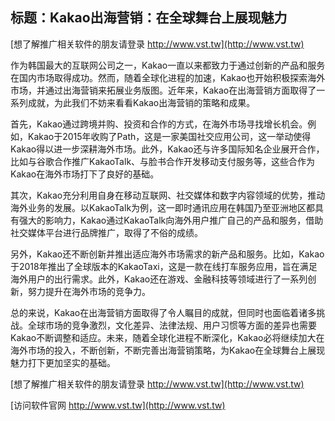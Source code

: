## **标题：Kakao出海营销：在全球舞台上展现魅力**

[想了解推广相关软件的朋友请登录 http://www.vst.tw](http://www.vst.tw)

作为韩国最大的互联网公司之一，Kakao一直以来都致力于通过创新的产品和服务在国内市场取得成功。然而，随着全球化进程的加速，Kakao也开始积极探索海外市场，并通过出海营销来拓展业务版图。近年来，Kakao在出海营销方面取得了一系列成就，为此我们不妨来看看Kakao出海营销的策略和成果。

首先，Kakao通过跨境并购、投资和合作的方式，在海外市场寻找增长机会。例如，Kakao于2015年收购了Path，这是一家美国社交应用公司，这一举动使得Kakao得以进一步深耕海外市场。此外，Kakao还与许多国际知名企业展开合作，比如与谷歌合作推广KakaoTalk、与脸书合作开发移动支付服务等，这些合作为Kakao在海外市场打下了良好的基础。

其次，Kakao充分利用自身在移动互联网、社交媒体和数字内容领域的优势，推动海外业务的发展。以KakaoTalk为例，这一即时通讯应用在韩国乃至亚洲地区都具有强大的影响力，Kakao通过KakaoTalk向海外用户推广自己的产品和服务，借助社交媒体平台进行品牌推广，取得了不俗的成绩。

另外，Kakao还不断创新并推出适应海外市场需求的新产品和服务。比如，Kakao于2018年推出了全球版本的KakaoTaxi，这是一款在线打车服务应用，旨在满足海外用户的出行需求。此外，Kakao还在游戏、金融科技等领域进行了一系列创新，努力提升在海外市场的竞争力。

总的来说，Kakao在出海营销方面取得了令人瞩目的成就，但同时也面临着诸多挑战。全球市场的竞争激烈，文化差异、法律法规、用户习惯等方面的差异也需要Kakao不断调整和适应。未来，随着全球化进程不断深化，Kakao必将继续加大在海外市场的投入，不断创新，不断完善出海营销策略，为Kakao在全球舞台上展现魅力打下更加坚实的基础。

[想了解推广相关软件的朋友请登录 http://www.vst.tw](http://www.vst.tw)


[访问软件官网 http://www.vst.tw](http://www.vst.tw)
